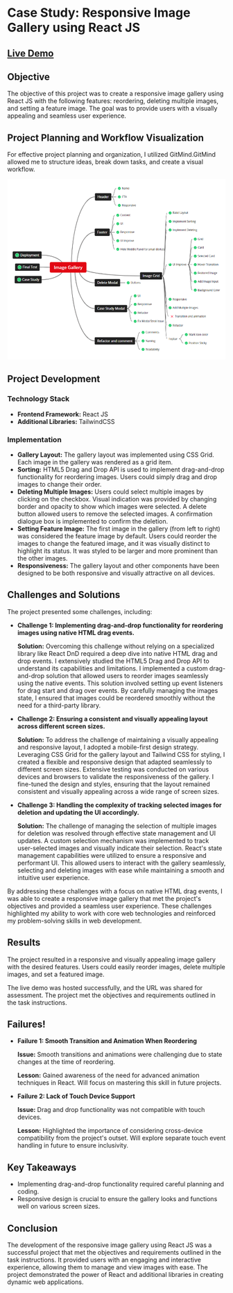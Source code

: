 # Case Study: Responsive Image Gallery using React JS

## [Live Demo](https://image-gallery-dnd.netlify.app/)

## Objective

The objective of this project was to create a responsive image gallery using React JS with the following features: reordering, deleting multiple images, and setting a feature image. The goal was to provide users with a visually appealing and seamless user experience.

## Project Planning and Workflow Visualization

For effective project planning and organization, I utilized GitMind.GitMind allowed me to structure ideas, break down tasks, and create a visual workflow.

![Project Planning](/src/assets/images/gitmind.png)

## Project Development

### Technology Stack

- **Frontend Framework:** React JS
- **Additional Libraries:** TailwindCSS

### Implementation

- **Gallery Layout:** The gallery layout was implemented using CSS Grid. Each image in the gallery was rendered as a grid item.
- **Sorting:** HTML5 Drag and Drop API is used to implement drag-and-drop functionality for reordering images. Users could simply drag and drop images to change their order.
- **Deleting Multiple Images:** Users could select multiple images by clicking on the checkbox. Visual indication was provided by changing border and opacity to show which images were selected. A delete button allowed users to remove the selected images. A confirmation dialogue box is implemented to confirm the deletion.
- **Setting Feature Image:** The first image in the gallery (from left to right) was considered the feature image by default. Users could reorder the images to change the featured image, and it was visually distinct to highlight its status. It was styled to be larger and more prominent than the other images.
- **Responsiveness:** The gallery layout and other components have been designed to be both responsive and visually attractive on all devices.

## Challenges and Solutions

The project presented some challenges, including:

- **Challenge 1: Implementing drag-and-drop functionality for reordering images using native HTML drag events.**

  **Solution:** Overcoming this challenge without relying on a specialized library like React DnD required a deep dive into native HTML drag and drop events. I extensively studied the HTML5 Drag and Drop API to understand its capabilities and limitations. I implemented a custom drag-and-drop solution that allowed users to reorder images seamlessly using the native events. This solution involved setting up event listeners for drag start and drag over events. By carefully managing the images state, I ensured that images could be reordered smoothly without the need for a third-party library.

- **Challenge 2: Ensuring a consistent and visually appealing layout across different screen sizes.**

  **Solution:** To address the challenge of maintaining a visually appealing and responsive layout, I adopted a mobile-first design strategy. Leveraging CSS Grid for the gallery layout and Tailwind CSS for styling, I created a flexible and responsive design that adapted seamlessly to different screen sizes. Extensive testing was conducted on various devices and browsers to validate the responsiveness of the gallery. I fine-tuned the design and styles, ensuring that the layout remained consistent and visually appealing across a wide range of screen sizes.

- **Challenge 3: Handling the complexity of tracking selected images for deletion and updating the UI accordingly.**

  **Solution:** The challenge of managing the selection of multiple images for deletion was resolved through effective state management and UI updates. A custom selection mechanism was implemented to track user-selected images and visually indicate their selection. React's state management capabilities were utilized to ensure a responsive and performant UI. This allowed users to interact with the gallery seamlessly, selecting and deleting images with ease while maintaining a smooth and intuitive user experience.

By addressing these challenges with a focus on native HTML drag events, I was able to create a responsive image gallery that met the project's objectives and provided a seamless user experience. These challenges highlighted my ability to work with core web technologies and reinforced my problem-solving skills in web development.

## Results

The project resulted in a responsive and visually appealing image gallery with the desired features. Users could easily reorder images, delete multiple images, and set a featured image.

The live demo was hosted successfully, and the URL was shared for assessment. The project met the objectives and requirements outlined in the task instructions.

## Failures!

- **Failure 1: Smooth Transition and Animation When Reordering**

  **Issue:** Smooth transitions and animations were challenging due to state changes at the time of reordering.

  **Lesson:** Gained awareness of the need for advanced animation techniques in React. Will focus on mastering this skill in future projects.

- **Failure 2: Lack of Touch Device Support**

  **Issue:** Drag and drop functionality was not compatible with touch devices.

  **Lesson:** Highlighted the importance of considering cross-device compatibility from the project's outset. Will explore separate touch event handling in future to ensure inclusivity.

## Key Takeaways

- Implementing drag-and-drop functionality required careful planning and coding.
- Responsive design is crucial to ensure the gallery looks and functions well on various screen sizes.

## Conclusion

The development of the responsive image gallery using React JS was a successful project that met the objectives and requirements outlined in the task instructions. It provided users with an engaging and interactive experience, allowing them to manage and view images with ease. The project demonstrated the power of React and additional libraries in creating dynamic web applications.
